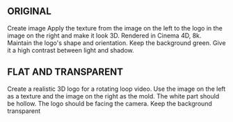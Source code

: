 ## ORIGINAL
Create image Apply the texture from the image on the left to the logo in the image on the right and make it look 3D. Rendered in Cinema 4D, 8k. Maintain the logo's shape and orientation. Keep the background green. Give it a high contrast between light and shadow.

## FLAT AND TRANSPARENT
Create a realistic 3D logo for a rotating loop video. Use the image on the left as a texture and the image on the right as the mold. The white part should be hollow. The logo should be facing the camera. Keep the background transparent
